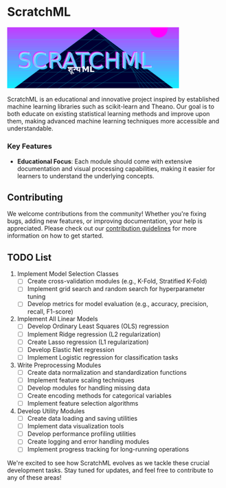 # ScratchML

<img src="logo.svg" alt="ScratchML Logo" width="400"/>

ScratchML is an educational and innovative project inspired by established machine learning libraries such as scikit-learn and Theano. Our goal is to both educate on existing statistical learning methods and improve upon them, making advanced machine learning techniques more accessible and understandable.


### Key Features

- **Educational Focus**: Each module should come with extensive documentation and visual processing capabilities, making it easier for learners to understand the underlying concepts.

## Contributing

We welcome contributions from the community! Whether you're fixing bugs, adding new features, or improving documentation, your help is appreciated. Please check out our [contribution guidelines](link-to-contributing) for more information on how to get started.


## TODO List

1. Implement Model Selection Classes
   - [ ] Create cross-validation modules (e.g., K-Fold, Stratified K-Fold)
   - [ ] Implement grid search and random search for hyperparameter tuning
   - [ ] Develop metrics for model evaluation (e.g., accuracy, precision, recall, F1-score)

2. Implement All Linear Models
   - [ ] Develop Ordinary Least Squares (OLS) regression
   - [ ] Implement Ridge regression (L2 regularization)
   - [ ] Create Lasso regression (L1 regularization)
   - [ ] Develop Elastic Net regression
   - [ ] Implement Logistic regression for classification tasks

3. Write Preprocessing Modules
   - [ ] Create data normalization and standardization functions
   - [ ] Implement feature scaling techniques
   - [ ] Develop modules for handling missing data
   - [ ] Create encoding methods for categorical variables
   - [ ] Implement feature selection algorithms

4. Develop Utility Modules
   - [ ] Create data loading and saving utilities
   - [ ] Implement data visualization tools
   - [ ] Develop performance profiling utilities
   - [ ] Create logging and error handling modules
   - [ ] Implement progress tracking for long-running operations

We're excited to see how ScratchML evolves as we tackle these crucial development tasks. Stay tuned for updates, and feel free to contribute to any of these areas!